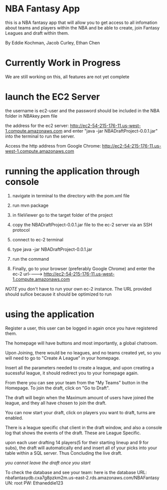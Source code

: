 # NBA Fantasy App
this is a NBA fantasy app that will allow you to get access to all infomation about teams and players within the NBA and be able to create, join Fantasy Leagues and draft within them.

By Eddie Kochman, Jacob Curley, Ethan Chen

# Currently Work in Progress
We are still working on this, all features are not yet complete

# launch the EC2 Server
the username is ec2-user and the password should be included in the NBA folder in NBAkey.pem file

the address for the ec2 server:
http://ec2-54-215-176-11.us-west-1.compute.amazonaws.com
and enter "java -jar NBADraftProject-0.0.1.jar" into the terminal to run the server.

Access the http address from Google Chrome:
http://ec2-54-215-176-11.us-west-1.compute.amazonaws.com

# running the application through console

1. navigate in terminal to the directory with the pom.xml file

2. run mvn package 

3. in fileViewer go to the target folder of the project

4. copy the NBADraftProject-0.0.1.jar file to the ec-2 server via an SSH protocol

5. connect to ec-2 terminal

6. type java -jar NBADraftProject-0.0.1.jar

7. run the command

8. Finally, go to your browser (preferably Google Chrome) and enter the ec-2 url----> http://ec2-54-215-176-11.us-west-1.compute.amazonaws.com     

*NOTE* you don't have to run your own ec-2 instance. The URL provided should sufice because it should be optimized to run

# using the application

Register a user, this user can be logged in again once you have registered them.

The homepage will have buttons and most importantly, a global chatroom.

Upon Joining, there would be no leagues, and no teams created yet, so you will need to go to "Create A League" in your homepage.

Insert all the parameters needed to create a league, and upon creating a sucessful league, it should redirect you to your homepage again.

From there you can see your team from the "My Teams" button in the Homepage. To join the draft, click on "Go to Draft".
 
The draft will begin when the Maximum amount of users have joined the league, and they all have chosen to join the draft.

You can now start your draft, click on players you want to draft, turns are enabled.

There is a league specific chat client in the draft window, and also a console log that shows the events of the draft. These are League Specific.

upon each user drafting 14 players(5 for their starting lineup and 9 for subs), the draft will automatically end and insert all of your picks into your table within a SQL server. Thus Concluding the live draft.

*you cannot leave the draft once you start*

To check the database and see your team:
here is the database URL:
nbafantasydb.cxa7g8pzkm2m.us-east-2.rds.amazonaws.com/NBAFantasy
UN: root 
PW: Ethaneddie123
